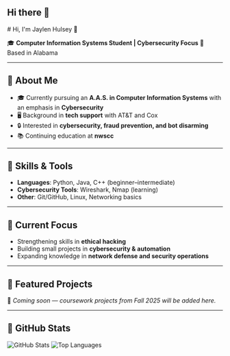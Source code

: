 ## Hi there 👋

<!--
**hulse001/hulse001** is a ✨ _special_ ✨ repository because its `README.md` (this file) appears on your GitHub profile.

Here are some ideas to get you started:

- 🔭 I’m currently working on ...
- 🌱 I’m currently learning ...
- 👯 I’m looking to collaborate on ...
- 🤔 I’m looking for help with ...
- 💬 Ask me about ...
- 📫 How to reach me: ...
- 😄 Pronouns: ...
- ⚡ Fun fact: ...
--># Hi, I'm Jaylen Hulsey 👋

🎓 **Computer Information Systems Student | Cybersecurity Focus**
📍 Based in Alabama

---

## 🔹 About Me
- 🎓 Currently pursuing an **A.A.S. in Computer Information Systems** with an emphasis in **Cybersecurity**
- 🖥️ Background in **tech support** with AT&T and Cox
- 🔒 Interested in **cybersecurity, fraud prevention, and bot disarming**
- 📚 Continuing education at **nwscc** 

---

## 🔹 Skills & Tools
- **Languages**: Python, Java, C++ (beginner–intermediate)
- **Cybersecurity Tools**: Wireshark, Nmap (learning)
- **Other**: Git/GitHub, Linux, Networking basics

---

## 🔹 Current Focus
- Strengthening skills in **ethical hacking**
- Building small projects in **cybersecurity & automation**
- Expanding knowledge in **network defense and security operations**

---

## 🔹 Featured Projects
🚧 *Coming soon — coursework projects from Fall 2025 will be added here.*

---

## 🔹 GitHub Stats
![GitHub Stats](https://github-readme-stats.vercel.app/api?username=YOURUSERNAME&show_icons=true&theme=default)
![Top Languages](https://github-readme-stats.vercel.app/api/top-langs/?username=YOURUSERNAME&layout=compact)

